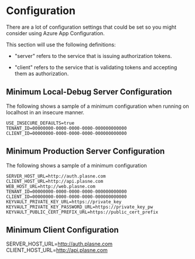 # Configuration

There are a lot of configuration settings that could be set so you might consider using Azure App Configuration.

This section will use the following definitions:

-   "server" refers to the service that is issuing authorization tokens.

-   "client" refers to the service that is validating tokens and accepting them as authorization.

## Minimum Local-Debug Server Configuration

The following shows a sample of a minimum configuration when running on localhost in an insecure manner.

```
USE_INSECURE_DEFAULTS=true
TENANT_ID=00000000-0000-0000-0000-000000000000
CLIENT_ID=00000000-0000-0000-0000-000000000000
```

## Minimum Production Server Configuration

The following shows a sample of a minimum configuration

```
SERVER_HOST_URL=http://auth.plasne.com
CLIENT_HOST_URL=http://api.plasne.com
WEB_HOST_URL=http://web.plasne.com
TENANT_ID=00000000-0000-0000-0000-000000000000
CLIENT_ID=00000000-0000-0000-0000-000000000000
KEYVAULT_PRIVATE_KEY_URL=https://private_key
KEYVAULT_PRIVATE_KEY_PASSWORD_URL=https://private_key_pw
KEYVAULT_PUBLIC_CERT_PREFIX_URL=https://public_cert_prefix
```

## Minimum Client Configuration

SERVER_HOST_URL=http://auth.plasne.com
CLIENT_HOST_URL=http://api.plasne.com
